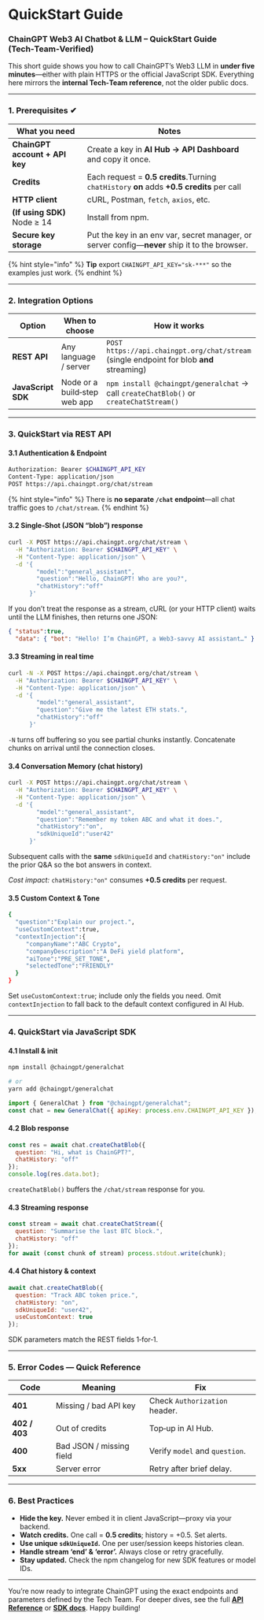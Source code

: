 # QuickStart Guide

### ChainGPT Web3 AI Chatbot & LLM – QuickStart Guide (Tech‑Team‑Verified)

This short guide shows you how to call ChainGPT’s Web3 LLM in **under five minutes**—either with plain HTTPS or the official JavaScript SDK. Everything here mirrors the **internal Tech‑Team reference**, not the older public docs.

***

### 1. Prerequisites ✔︎

| What you need                  | Notes                                                                                         |
| ------------------------------ | --------------------------------------------------------------------------------------------- |
| **ChainGPT account + API key** | Create a key in **AI Hub → API Dashboard** and copy it once.                                  |
| **Credits**                    | Each request = **0.5 credits**.Turning `chatHistory` **on** adds **+0.5 credits** per call    |
| **HTTP client**                | cURL, Postman, `fetch`, `axios`, etc.                                                         |
| **(If using SDK)** Node ≥ 14   | Install from npm.                                                                             |
| **Secure key storage**         | Put the key in an env var, secret manager, or server config—**never** ship it to the browser. |

{% hint style="info" %}
**Tip**  export `CHAINGPT_API_KEY="sk‑***"` so the examples just work.
{% endhint %}

***

### 2. Integration Options

| Option             | When to choose               | How it works                                                                             |
| ------------------ | ---------------------------- | ---------------------------------------------------------------------------------------- |
| **REST API**       | Any language / server        | `POST https://api.chaingpt.org/chat/stream` (single endpoint for blob **and** streaming) |
| **JavaScript SDK** | Node or a build‑step web app | `npm install @chaingpt/generalchat` → call `createChatBlob()` or `createChatStream()`    |

***

### 3. QuickStart via REST API

#### **3.1 Authentication & Endpoint**

```bash
Authorization: Bearer $CHAINGPT_API_KEY
Content-Type: application/json
POST https://api.chaingpt.org/chat/stream
```

{% hint style="info" %}
There is **no separate `/chat` endpoint**—all chat traffic goes to `/chat/stream`.
{% endhint %}

#### **3.2 Single‑Shot (JSON “blob”) response**

```bash
curl -X POST https://api.chaingpt.org/chat/stream \
  -H "Authorization: Bearer $CHAINGPT_API_KEY" \
  -H "Content-Type: application/json" \
  -d '{
        "model":"general_assistant",
        "question":"Hello, ChainGPT! Who are you?",
        "chatHistory":"off"
      }'
```

If you don’t treat the response as a stream, cURL (or your HTTP client) waits until the LLM finishes, then returns one JSON:

```json
{ "status":true,
  "data": { "bot": "Hello! I’m ChainGPT, a Web3‑savvy AI assistant…" } }
```

#### **3.3 Streaming in real time**

```bash
curl -N -X POST https://api.chaingpt.org/chat/stream \
  -H "Authorization: Bearer $CHAINGPT_API_KEY" \
  -H "Content-Type: application/json" \
  -d '{
        "model":"general_assistant",
        "question":"Give me the latest ETH stats.",
        "chatHistory":"off"
      }'
```

`-N` turns off buffering so you see partial chunks instantly. Concatenate chunks on arrival until the connection closes.

#### **3.4 Conversation Memory (chat history)**

```bash
curl -X POST https://api.chaingpt.org/chat/stream \
  -H "Authorization: Bearer $CHAINGPT_API_KEY" \
  -H "Content-Type: application/json" \
  -d '{
        "model":"general_assistant",
        "question":"Remember my token ABC and what it does.",
        "chatHistory":"on",
        "sdkUniqueId":"user42"
      }'
```

Subsequent calls with the **same** `sdkUniqueId` and `chatHistory:"on"` include the prior Q\&A so the bot answers in context.

_Cost impact:_ `chatHistory:"on"` consumes **+0.5 credits** per request.

#### **3.5 Custom Context & Tone**

```bash
{
  "question":"Explain our project.",
  "useCustomContext":true,
  "contextInjection":{
     "companyName":"ABC Crypto",
     "companyDescription":"A DeFi yield platform",
     "aiTone":"PRE_SET_TONE",
     "selectedTone":"FRIENDLY"
  }
}
```

Set `useCustomContext:true`; include only the fields you need. Omit `contextInjection` to fall back to the default context configured in AI Hub.

***

### 4. QuickStart via JavaScript SDK

#### **4.1 Install & init**

```bash
npm install @chaingpt/generalchat

# or 
yarn add @chaingpt/generalchat
```

```js
import { GeneralChat } from "@chaingpt/generalchat";
const chat = new GeneralChat({ apiKey: process.env.CHAINGPT_API_KEY });
```

#### **4.2 Blob response**

```js
const res = await chat.createChatBlob({
  question: "Hi, what is ChainGPT?",
  chatHistory: "off"
});
console.log(res.data.bot);
```

`createChatBlob()` buffers the `/chat/stream` response for you.

#### **4.3 Streaming response**

```js
const stream = await chat.createChatStream({
  question: "Summarise the last BTC block.",
  chatHistory: "off"
});
for await (const chunk of stream) process.stdout.write(chunk);
```

#### **4.4 Chat history & context**

```js
await chat.createChatBlob({
  question: "Track ABC token price.",
  chatHistory: "on",
  sdkUniqueId: "user42",
  useCustomContext: true
});
```

SDK parameters match the REST fields 1‑for‑1.

***

### 5. Error Codes — Quick Reference

| Code          | Meaning                  | Fix                            |
| ------------- | ------------------------ | ------------------------------ |
| **401**       | Missing / bad API key    | Check `Authorization` header.  |
| **402 / 403** | Out of credits           | Top‑up in AI Hub.              |
| **400**       | Bad JSON / missing field | Verify `model` and `question`. |
| **5xx**       | Server error             | Retry after brief delay.       |

***

### 6. Best Practices

* **Hide the key.** Never embed it in client JavaScript—proxy via your backend.
* **Watch credits.** One call = **0.5 credits**; history = +0.5. Set alerts.
* **Use unique `sdkUniqueId`.** One per user/session keeps histories clean.
* **Handle stream ‘end’ & ‘error’.** Always close or retry gracefully.
* **Stay updated.** Check the npm changelog for new SDK features or model IDs.

***

You’re now ready to integrate ChainGPT using the exact endpoints and parameters defined by the Tech Team. For deeper dives, see the full [**API Reference**](api-reference.md) or [**SDK docs**](sdk-reference.md). Happy building!
